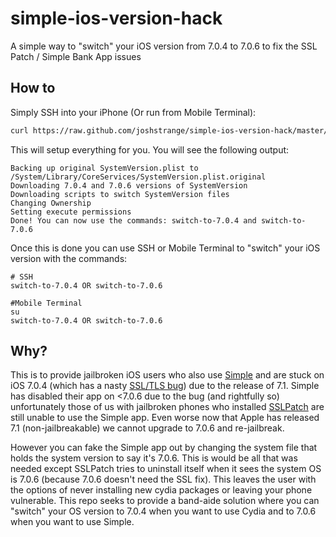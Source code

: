 simple-ios-version-hack
=======================

A simple way to "switch" your iOS version from 7.0.4 to 7.0.6 to fix the SSL Patch / Simple Bank App issues


## How to

Simply SSH into your iPhone (Or run from Mobile Terminal):

````bash
curl https://raw.github.com/joshstrange/simple-ios-version-hack/master/setup.sh --insecure --silent | bash
````

This will setup everything for you. You will see the following output:

````
Backing up original SystemVersion.plist to /System/Library/CoreServices/SystemVersion.plist.original
Downloading 7.0.4 and 7.0.6 versions of SystemVersion
Downloading scripts to switch SystemVersion files
Changing Ownership
Setting execute permissions
Done! You can now use the commands: switch-to-7.0.4 and switch-to-7.0.6
````

Once this is done you can use SSH or Mobile Terminal to "switch" your iOS version with the commands: 

````
# SSH
switch-to-7.0.4 OR switch-to-7.0.6

#Mobile Terminal
su
switch-to-7.0.4 OR switch-to-7.0.6
````


## Why?

This is to provide jailbroken iOS users who also use [Simple](https://www.simple.com/) and are stuck on iOS 7.0.4 (which has a nasty [SSL/TLS bug](https://www.imperialviolet.org/2014/02/22/applebug.html)) due to the release of 7.1. Simple has disabled their app on <7.0.6 due to the bug (and rightfully so) unfortunately those of us with jailbroken phones who installed [SSLPatch](https://github.com/linusyang/SSLPatch) are still unable to use the Simple app. Even worse now that Apple has released 7.1 (non-jailbreakable) we cannot upgrade to 7.0.6 and re-jailbreak. 

However you can fake the Simple app out by changing the system file that holds the system version to say it's 7.0.6. This is would be all that was needed except SSLPatch tries to uninstall itself when it sees the system OS is 7.0.6 (because 7.0.6 doesn't need the SSL fix). This leaves the user with the options of never installing new cydia packages or leaving your phone vulnerable. This repo seeks to provide a band-aide solution where you can "switch" your OS version to 7.0.4 when you want to use Cydia and to 7.0.6 when you want to use Simple.